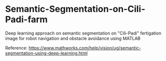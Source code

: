 # Semantic-Segmentation-on-Cili-Padi-farm

Deep learning approach on semantic segmentation on "Cili-Padi" fertigation image for robot navigation and obstacle avoidance using MATLAB

Reference: https://www.mathworks.com/help/vision/ug/semantic-segmentation-using-deep-learning.html
